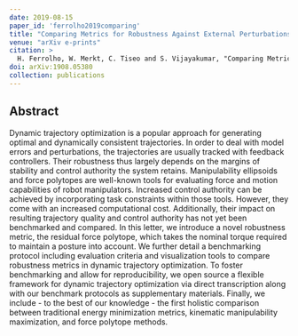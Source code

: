 ```yaml
---
date: 2019-08-15
paper_id: 'ferrolho2019comparing'
title: "Comparing Metrics for Robustness Against External Perturbations in Dynamic Trajectory Optimization"
venue: "arXiv e-prints"
citation: >
  H. Ferrolho, W. Merkt, C. Tiseo and S. Vijayakumar, "Comparing Metrics for Robustness Against External Perturbations in Dynamic Trajectory Optimization", in <em>arXiv e-prints</em>, p. arXiv:1908.05380, Aug. 2019.
doi: arXiv:1908.05380
collection: publications
---
```


## Abstract

Dynamic trajectory optimization is a popular approach for generating optimal and dynamically consistent trajectories. In order to deal with model errors and perturbations, the trajectories are usually tracked with feedback controllers. Their robustness thus largely depends on the margins of stability and control authority the system retains. Manipulability ellipsoids and force polytopes are well-known tools for evaluating force and motion capabilities of robot manipulators. Increased control authority can be achieved by incorporating task constraints within those tools. However, they come with an increased computational cost. Additionally, their impact on resulting trajectory quality and control authority has not yet been benchmarked and compared. In this letter, we introduce a novel robustness metric, the residual force polytope, which takes the nominal torque required to maintain a posture into account. We further detail a benchmarking protocol including evaluation criteria and visualization tools to compare robustness metrics in dynamic trajectory optimization. To foster benchmarking and allow for reproducibility, we open source a flexible framework for dynamic trajectory optimization via direct transcription along with our benchmark protocols as supplementary materials. Finally, we include - to the best of our knowledge - the first holistic comparison between traditional energy minimization metrics, kinematic manipulability maximization, and force polytope methods.
